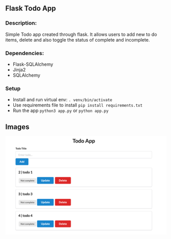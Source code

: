 ## Flask Todo App

### Description:
Simple Todo app created through flask. It allows users to add new to do items, delete and also toggle the status of complete and incomplete. 

### Dependencies:
* Flask-SQLAlchemy
* Jinja2
* SQLAlchemy

### Setup 
* Install and run virtual env:  `. venv/bin/activate`
* Use requirements file to install `pip install requirements.txt`
* Run the app `python3 app.py` or `python app.py`

## Images
![Todo App](AppScreenshot.png)
